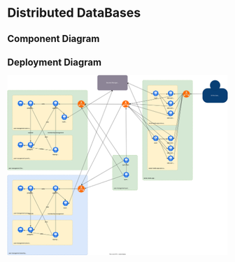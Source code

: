 # Distributed DataBases

## Component Diagram

## Deployment Diagram

![deployment-diagram](/docs/diagrams/deployment-diagram.drawio.svg)
